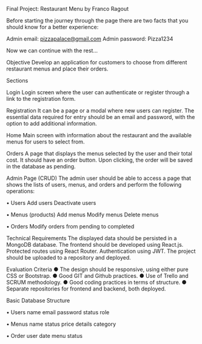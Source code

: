 Final Project: Restaurant Menu by Franco Ragout

Before starting the journey through the page there are two facts that you should know for a better experience:

Admin email: pizzapalace@gmail.com
Admin password: Pizza1234

Now we can continue with the rest...

Objective
Develop an application for customers to choose from different restaurant menus and place their orders.

Sections

Login
Login screen where the user can authenticate or register through a link to the registration form.

Registration
It can be a page or a modal where new users can register. The essential data required for entry should be an email and password, with the option to add additional information.

Home
Main screen with information about the restaurant and the available menus for users to select from.

Orders
A page that displays the menus selected by the user and their total cost. It should have an order button. Upon clicking, the order will be saved in the database as pending.

Admin Page (CRUD)
The admin user should be able to access a page that shows the lists of users, menus, and orders and perform the following operations:

• Users
Add users
Deactivate users

• Menus (products)
Add menus
Modify menus
Delete menus

• Orders
Modify orders from pending to completed

Technical Requirements
The displayed data should be persisted in a MongoDB database.
The frontend should be developed using React.js.
Protected routes using React Router.
Authentication using JWT.
The project should be uploaded to a repository and deployed.

Evaluation Criteria
● The design should be responsive, using either pure CSS or Bootstrap.
● Good GIT and Github practices.
● Use of Trello and SCRUM methodology.
● Good coding practices in terms of structure.
● Separate repositories for frontend and backend, both deployed.

Basic Database Structure

• Users
name
email
password
status
role

• Menus
name
status
price
details
category

• Order
user
date
menu
status




